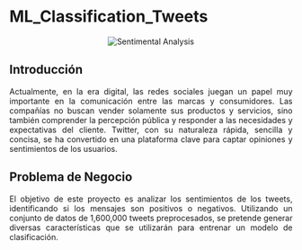 # ML_Classification_Tweets

<p align="center">
  <img src="https://github.com/user-attachments/assets/20312264-cf97-45d6-bbc0-10e9a256ec74" alt="Sentimental Analysis">
</p>

## Introducción

<p align="justify">
Actualmente, en la era digital, las redes sociales juegan un papel muy importante en la comunicación entre las marcas y consumidores. Las compañías no buscan vender solamente sus productos y servicios, sino también comprender la percepción pública y responder a las necesidades y expectativas del cliente. Twitter, con su naturaleza rápida, sencilla y concisa, se ha convertido en una plataforma clave para captar opiniones y sentimientos de los usuarios.
</p>

## Problema de Negocio

<p align="justify">
El objetivo de este proyecto es analizar los sentimientos de los tweets, identificando si los mensajes son positivos o negativos. Utilizando un conjunto de datos de 1,600,000 tweets preprocesados, se pretende generar diversas características que se utilizarán para entrenar un modelo de clasificación.
</p>


